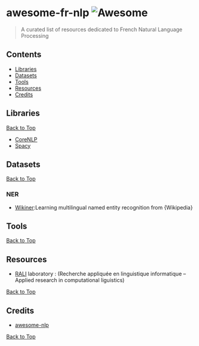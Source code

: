 # awesome-fr-nlp  ![Awesome](https://cdn.rawgit.com/sindresorhus/awesome/d7305f38d29fed78fa85652e3a63e154dd8e8829/media/badge.svg)
> A curated list of resources dedicated to French Natural Language Processing

## Contents
- [Libraries](#libraries)
- [Datasets](#datasets)
- [Tools](#tools)
- [Resources](#resources)
- [Credits](#credits)

## Libraries

[Back to Top](#contents)

- [CoreNLP](https://stanfordnlp.github.io/CoreNLP/)
- [Spacy](https://spacy.io/models/fr)

## Datasets

[Back to Top](#contents)

### NER

- [Wikiner](https://github.com/dice-group/FOX/tree/master/input/Wikiner):Learning multilingual named entity recognition from {Wikipedia}

## Tools

[Back to Top](#contents)

## Resources

- [RALI](http://rali.iro.umontreal.ca/rali/?q=en/Textual%20Resources) laboratory : (Recherche appliquée en linguistique informatique – Applied research in computational liguistics)

[Back to Top](#contents)

## Credits

- [awesome-nlp](https://github.com/keon/awesome-nlp)

[Back to Top](#contents)
